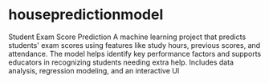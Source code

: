 # housepredictionmodel
Student Exam Score Prediction A machine learning project that predicts students' exam scores using features like study hours, previous scores, and attendance. The model helps identify key performance factors and supports educators in recognizing students needing extra help. Includes data analysis, regression modeling, and an interactive UI
